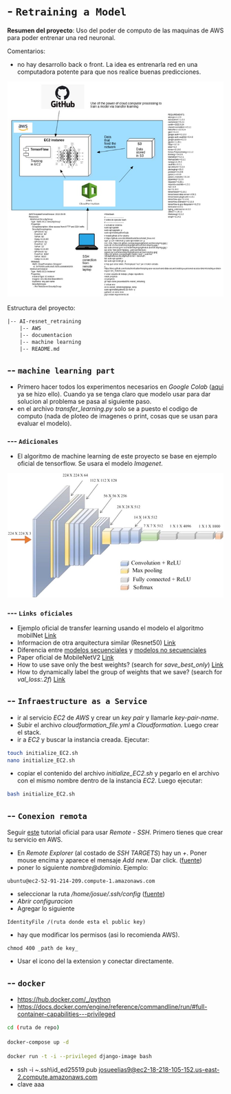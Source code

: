 # - `Retraining a Model`
__Resumen del proyecto__: Uso del poder de computo de las maquinas de AWS para poder entrenar una red neuronal.

Comentarios:
- no hay desarrollo back o front. La idea es entrenarla red en una computadora potente para que nos realice buenas predicciones.

![](documentation/image.jpeg)

Estructura del proyecto:
```
|-- AI-resnet_retraining
    |-- AWS
    |-- documentacion
    |-- machine learning
    |-- README.md
```
## -- `machine learning part`
- Primero hacer todos los experimentos necesarios en _Google Colab_ ([aqui](https://www.tensorflow.org/tutorials/images/transfer_learning) ya se hizo ello). Cuando ya se tenga claro que modelo usar para dar solucion al problema se pasa al siguiente paso.
- en el archivo _transfer_learning.py_ solo se a puesto el codigo de computo (nada de ploteo de imagenes o print, cosas que se usan para evaluar el modelo).

### --- `Adicionales`
- El algoritmo de machine learning de este proyecto se base en ejemplo oficial de tensorflow. Se usara el modelo _Imagenet_.

![](documentation/imagenet.jpg)
### --- `Links oficiales`
- Ejemplo oficial de transfer learning usando el modelo el algoritmo mobilNet [Link](https://www.tensorflow.org/tutorials/images/transfer_learning)
- Informacion de otra arquitectura similar (Resnet50) [Link](https://keras.io/api/applications/)
- Diferencia entre [modelos secuenciales](https://www.tensorflow.org/guide/keras/sequential_model) y [modelos no secuenciales](https://www.tensorflow.org/guide/keras/functional)
- Paper oficial de MobileNetV2 [Link](https://arxiv.org/pdf/1801.04381.pdf) 
- How to use save only the best weights? (search for _save_best_only_) [Link](https://www.tensorflow.org/guide/keras/train_and_evaluate#checkpointing_models)
- How to dynamically label the group of weights that we save? (search for _val_loss:.2f_) [Link](https://www.tensorflow.org/api_docs/python/tf/keras/callbacks/ModelCheckpoint)



## -- `Infraestructure as a Service`
- ir al servicio _EC2_ de _AWS_ y crear un _key pair_ y llamarle _key-pair-name_.
- Subir el archivo _cloudformation_file.yml_ a _Cloudformation_. Luego crear el stack.
- ir a _EC2_ y buscar la instancia creada. Ejecutar:
```bash
touch initialize_EC2.sh
nano initialize_EC2.sh
```
- copiar el contenido del archivo _initialize_EC2.sh_ y pegarlo en el archivo con el mismo nombre dentro de la instancia _EC2_. Luego ejecutar:
```bash
bash initialize_EC2.sh
```
## -- `Conexion remota`

Seguir [este](https://code.visualstudio.com/docs/remote/troubleshooting#_improving-your-security-with-a-dedicated-key) tutorial oficial para usar _Remote - SSH_. Primero tienes que crear tu servicio en AWS.

- En _Remote Explorer_ (al costado de _SSH TARGETS_) hay un _+_. Poner mouse encima y aparece el mensaje _Add new_. Dar click. ([fuente](https://code.visualstudio.com/docs/remote/ssh#_remember-hosts-and-advanced-settings))
- poner lo siguiente _nombre@dominio_. Ejemplo:
```
ubuntu@ec2-52-91-214-209.compute-1.amazonaws.com
```
- seleccionar la ruta _/home/josue/.ssh/config_ ([fuente](https://code.visualstudio.com/docs/remote/troubleshooting#_improving-your-security-with-a-dedicated-key))
- _Abrir configuracion_
- Agregar lo siguiente
```
IdentityFile /(ruta donde esta el public key)
```
- hay que modificar los permisos (asi lo recomienda AWS).
```
chmod 400 _path de key_
```
- Usar el icono del la extension y conectar directamente.

## -- `docker`
- https://hub.docker.com/_/python
- https://docs.docker.com/engine/reference/commandline/run/#full-container-capabilities---privileged
```bash
cd (ruta de repo)

docker-compose up -d

docker run -t -i --privileged django-image bash
```
- ssh -i ~.ssh\id_ed25519.pub josueelias9@ec2-18-218-105-152.us-east-2.compute.amazonaws.com
- clave aaa
